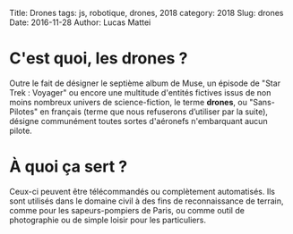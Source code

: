 Title: Drones
tags: js, robotique, drones, 2018
category: 2018
Slug: drones
Date: 2016-11-28
Author: Lucas Mattei

# C'est quoi, les drones ?

Outre le fait de désigner le septième album de Muse, un épisode de "Star Trek :
Voyager" ou encore une multitude d'entités fictives issus de non moins nombreux
univers de science-fiction, le terme **drones**, ou "Sans-Pilotes" en français
(terme que nous refuserons d’utiliser par la suite), désigne communément toutes
sortes d'aéronefs n'embarquant aucun pilote.

# À quoi ça sert ?

Ceux-ci peuvent être télécommandés ou complètement automatisés. Ils sont
utilisés dans le domaine civil à des fins de reconnaissance de terrain, comme
pour les sapeurs-pompiers de Paris, ou comme outil de photographie ou de simple
loisir pour les particuliers.
